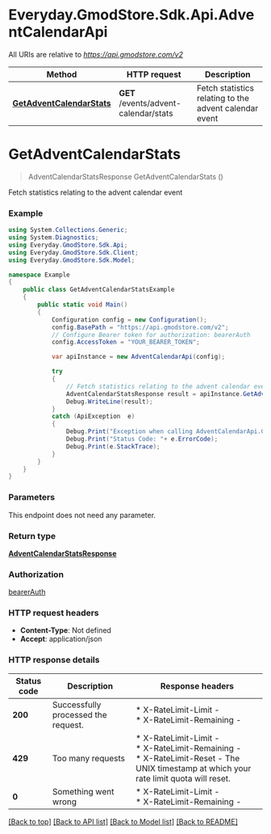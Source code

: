 # Everyday.GmodStore.Sdk.Api.AdventCalendarApi

All URIs are relative to *https://api.gmodstore.com/v2*

Method | HTTP request | Description
------------- | ------------- | -------------
[**GetAdventCalendarStats**](AdventCalendarApi.md#getadventcalendarstats) | **GET** /events/advent-calendar/stats | Fetch statistics relating to the advent calendar event


<a name="getadventcalendarstats"></a>
# **GetAdventCalendarStats**
> AdventCalendarStatsResponse GetAdventCalendarStats ()

Fetch statistics relating to the advent calendar event

### Example
```csharp
using System.Collections.Generic;
using System.Diagnostics;
using Everyday.GmodStore.Sdk.Api;
using Everyday.GmodStore.Sdk.Client;
using Everyday.GmodStore.Sdk.Model;

namespace Example
{
    public class GetAdventCalendarStatsExample
    {
        public static void Main()
        {
            Configuration config = new Configuration();
            config.BasePath = "https://api.gmodstore.com/v2";
            // Configure Bearer token for authorization: bearerAuth
            config.AccessToken = "YOUR_BEARER_TOKEN";

            var apiInstance = new AdventCalendarApi(config);

            try
            {
                // Fetch statistics relating to the advent calendar event
                AdventCalendarStatsResponse result = apiInstance.GetAdventCalendarStats();
                Debug.WriteLine(result);
            }
            catch (ApiException  e)
            {
                Debug.Print("Exception when calling AdventCalendarApi.GetAdventCalendarStats: " + e.Message );
                Debug.Print("Status Code: "+ e.ErrorCode);
                Debug.Print(e.StackTrace);
            }
        }
    }
}
```

### Parameters
This endpoint does not need any parameter.

### Return type

[**AdventCalendarStatsResponse**](AdventCalendarStatsResponse.md)

### Authorization

[bearerAuth](../README.md#bearerAuth)

### HTTP request headers

 - **Content-Type**: Not defined
 - **Accept**: application/json


### HTTP response details
| Status code | Description | Response headers |
|-------------|-------------|------------------|
| **200** | Successfully processed the request. |  * X-RateLimit-Limit -  <br>  * X-RateLimit-Remaining -  <br>  |
| **429** | Too many requests |  * X-RateLimit-Limit -  <br>  * X-RateLimit-Remaining -  <br>  * X-RateLimit-Reset - The UNIX timestamp at which your rate limit quota will reset. <br>  |
| **0** | Something went wrong |  * X-RateLimit-Limit -  <br>  * X-RateLimit-Remaining -  <br>  |

[[Back to top]](#) [[Back to API list]](../README.md#documentation-for-api-endpoints) [[Back to Model list]](../README.md#documentation-for-models) [[Back to README]](../README.md)

